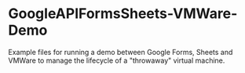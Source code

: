# GoogleAPIFormsSheets-VMWare-Demo
Example files for running a demo between Google Forms, Sheets and VMWare to manage the lifecycle of a "throwaway" virtual machine.
